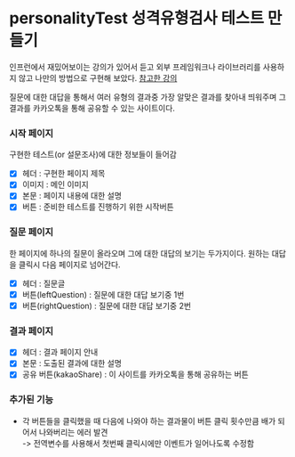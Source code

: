 # personalityTest 성격유형검사 테스트 만들기

인프런에서 재밌어보이는 강의가 있어서 듣고 외부 프레임워크나 라이브러리를 사용하지 않고 나만의 방법으로 구현해 보았다.
[참고한 강의](https://www.inflearn.com/course/%EC%8B%AC%EB%A6%AC%ED%85%8C%EC%8A%A4%ED%8A%B8-%EC%82%AC%EC%9D%B4%ED%8A%B8-%EC%A0%9C%EC%9E%91)

질문에 대한 대답을 통해서 여러 유형의 결과중 가장 알맞은 결과를 찾아내 띄워주며 그 결과를 카카오톡을 통해 공유할 수 있는 사이트이다.

### 시작 페이지

구현한 테스트(or 설문조사)에 대한 정보들이 들어감

- [x] 헤더 : 구현한 페이지 제목
- [x] 이미지 : 메인 이미지
- [x] 본문 : 페이지 내용에 대한 설명
- [x] 버튼 : 준비한 테스트를 진행하기 위한 시작버튼

### 질문 페이지

한 페이지에 하나의 질문이 올라오며 그에 대한 대답의 보기는 두가지이다. 원하는 대답을 클릭시 다음 페이지로 넘어간다.

- [x] 헤더 : 질문글
- [x] 버튼(leftQuestion) : 질문에 대한 대답 보기중 1번
- [x] 버튼(rightQuestion) : 질문에 대한 대답 보기중 2번

### 결과 페이지

- [x] 헤더 : 결과 페이지 안내
- [x] 본문 : 도출된 결과에 대한 설명
- [x] 공유 버튼(kakaoShare) : 이 사이트를 카카오톡을 통해 공유하는 버튼

### 추가된 기능

- 각 버튼들을 클릭했을 때 다음에 나와야 하는 결과물이 버튼 클릭 횟수만큼 배가 되어서 나와버리는 에러 발견 <br>
  -> 전역변수를 사용해서 첫번째 클릭시에만 이벤트가 일어나도록 수정함
